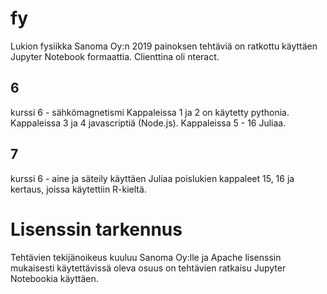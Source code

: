 # fy
Lukion fysiikka 
Sanoma Oy:n 2019 painoksen tehtäviä on ratkottu käyttäen Jupyter Notebook formaattia. Clienttina oli nteract.

## 6
kurssi 6 - sähkömagnetismi
Kappaleissa 1 ja 2 on käytetty pythonia.
Kappaleissa 3 ja 4 javascriptiä (Node.js).
Kappaleissa 5 - 16 Juliaa.

## 7
kurssi 6 - aine ja säteily käyttäen Juliaa poislukien kappaleet 15, 16 ja kertaus, joissa käytettiin R-kieltä.


# Lisenssin tarkennus
Tehtävien tekijänoikeus kuuluu Sanoma Oy:lle ja Apache lisenssin mukaisesti käytettävissä oleva osuus on tehtävien ratkaisu Jupyter Notebookia käyttäen.
